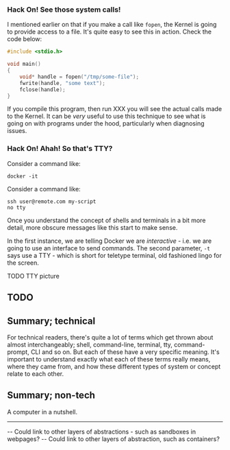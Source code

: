 ### Hack On! See those system calls!

I mentioned earlier on that if you make a call like `fopen`, the Kernel is going to provide access to a file. It's quite easy to see this in action. Check the code below:

```c
#include <stdio.h>

void main()
{
    void* handle = fopen("/tmp/some-file");
    fwrite(handle, "some text");
    fclose(handle);
}
```

If you compile this program, then run XXX you will see the actual calls made to the Kernel. It can be _very_ useful to use this technique to see what is going on with programs under the hood, particularly when diagnosing issues.


### Hack On! Ahah! So that's TTY?

Consider a command like:

```
docker -it
```

Consider a command like:

```
ssh user@remote.com my-script
no tty
```

Once you understand the concept of shells and terminals in a bit more detail, more obscure messages like this start to make sense.

In the first instance, we are telling Docker we are *interactive* - i.e. we are going to use an interface to send commands. The second parameter, `-t` says use a TTY - which is short for teletype terminal, old fashioned lingo for the screen.

TODO TTY picture

## TODO

## Summary; technical

For technical readers, there's quite a lot of terms which get thrown about almost interchangeably; shell, command-line, terminal, tty, command-prompt, CLI and so on. But each of these have a very specific meaning. It's important to understand exactly what each of these terms really means, where they came from, and how these different types of system or concept relate to each other.

## Summary; non-tech

A computer in a nutshell.

---

-- Could link to other layers of abstractions - such as sandboxes in webpages?
-- Could link to other layers of abstraction, such as containers?
